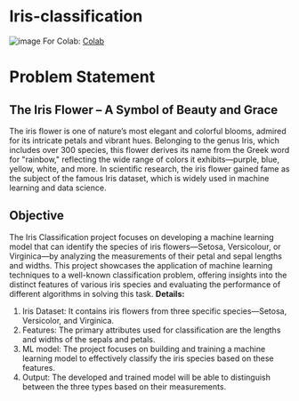 # Iris-classification
![image](https://github.com/user-attachments/assets/1b73b7c6-f0ae-42ef-aaee-1da5f29d3d73)
For Colab: [Colab]([https://example.com](https://colab.research.google.com/drive/1rOxP_K7_b7AG-_n7sonik_OieUTHZrrL#scrollTo=6f71cd56-c6f7-4b4a-a5f4-147c4af05d45))
# Problem Statement
## **The Iris Flower – A Symbol of Beauty and Grace**
The iris flower is one of nature’s most elegant and colorful blooms, admired for its intricate petals and vibrant hues. Belonging to the genus Iris, which includes over 300 species, this flower derives its name from the Greek word for "rainbow," reflecting the wide range of colors it exhibits—purple, blue, yellow, white, and more. In scientific research, the iris flower gained fame as the subject of the famous Iris dataset, which is widely used in machine learning and data science.
## Objective
The Iris Classification project focuses on developing a machine learning model that can identify the species of iris flowers—Setosa, Versicolour, or Virginica—by analyzing the measurements of their petal and sepal lengths and widths. This project showcases the application of machine learning techniques to a well-known classification problem, offering insights into the distinct features of various iris species and evaluating the performance of different algorithms in solving this task.
**Details:**
1. Iris Dataset: It contains iris flowers from three specific species—Setosa, Versicolor, and Virginica.
2. Features: The primary attributes used for classification are the lengths and widths of the sepals and petals.
3. ML model:  The project focuses on building and training a machine learning model to effectively classify the iris species based on these features.
4. Output: The developed and trained model will be able to distinguish between the three types based on their measurements.
